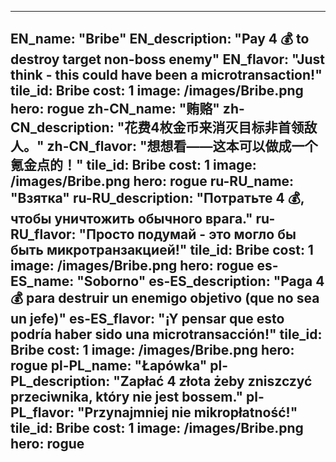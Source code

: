 ---

EN_name: "Bribe"
EN_description: "Pay 4 💰 to destroy target non-boss enemy"
EN_flavor: "Just think - this could have been a microtransaction!"
tile_id: Bribe
cost: 1
image: /images/Bribe.png
hero: rogue
zh-CN_name: "贿赂"
zh-CN_description: "花费4枚金币来消灭目标非首领敌人。"
zh-CN_flavor: "想想看——这本可以做成一个氪金点的！"
tile_id: Bribe
cost: 1
image: /images/Bribe.png
hero: rogue
ru-RU_name: "Взятка"
ru-RU_description: "Потратьте 4 💰, чтобы уничтожить обычного врага."
ru-RU_flavor: "Просто подумай - это могло бы быть микротранзакцией!"
tile_id: Bribe
cost: 1
image: /images/Bribe.png
hero: rogue
es-ES_name: "Soborno"
es-ES_description: "Paga 4 💰 para destruir un enemigo objetivo (que no sea un jefe)"
es-ES_flavor: "¡Y pensar que esto podría haber sido una microtransacción!"
tile_id: Bribe
cost: 1
image: /images/Bribe.png
hero: rogue
pl-PL_name: "Łapówka"
pl-PL_description: "Zapłać 4 złota żeby zniszczyć przeciwnika, który nie jest bossem."
pl-PL_flavor: "Przynajmniej nie mikropłatność!"
tile_id: Bribe
cost: 1
image: /images/Bribe.png
hero: rogue
---